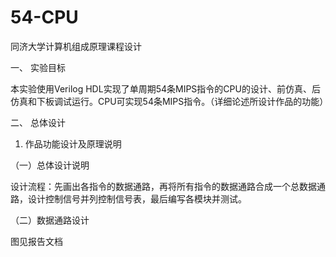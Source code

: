 # 54-CPU
同济大学计算机组成原理课程设计

一、	实验目标

本实验使用Verilog HDL实现了单周期54条MIPS指令的CPU的设计、前仿真、后仿真和下板调试运行。CPU可实现54条MIPS指令。（详细论述所设计作品的功能）

二、	总体设计

1.	作品功能设计及原理说明

（一）总体设计说明

设计流程：先画出各指令的数据通路，再将所有指令的数据通路合成一个总数据通路，设计控制信号并列控制信号表，最后编写各模块并测试。

（二）数据通路设计

图见报告文档

